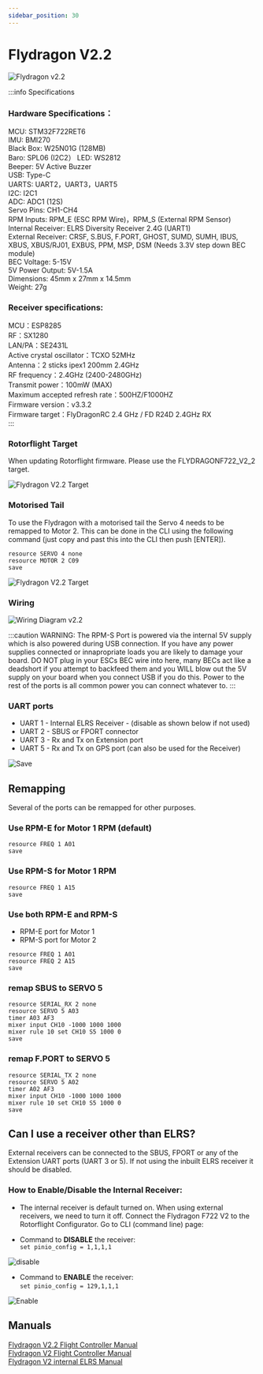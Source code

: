 ```yaml
---
sidebar_position: 30
---
```


# Flydragon V2.2

![Flydragon v2.2](./img/flydragon2-2.png)

:::info Specifications  
### Hardware Specifications： 
MCU: STM32F722RET6  
IMU: BMI270  
Black Box: W25N01G (128MB)  
Baro: SPL06 (I2C2） 
LED: WS2812  
Beeper: 5V Active Buzzer  
USB: Type-C  
UARTS: UART2，UART3，UART5  
I2C: I2C1  
ADC: ADC1 (12S)  
Servo Pins: CH1-CH4  
RPM Inputs: RPM_E (ESC RPM Wire)，RPM_S (External RPM Sensor)  
Internal Receiver: ELRS Diversity Receiver 2.4G (UART1)  
External Receiver: CRSF, S.BUS, F.PORT, GHOST, SUMD, SUMH, IBUS, XBUS, XBUS/RJ01, EXBUS, PPM, MSP, DSM (Needs 3.3V step
down BEC module)  
BEC Voltage: 5-15V  
5V Power Output: 5V-1.5A   
Dimensions: 45mm x 27mm x 14.5mm  
Weight: 27g  

### Receiver specifications:  
MCU：ESP8285  
RF：SX1280  
LAN/PA：SE2431L  
Active crystal oscillator：TCXO 52MHz  
Antenna：2 sticks ipex1 200mm 2.4GHz  
RF frequency：2.4GHz (2400-2480GHz)  
Transmit power：100mW (MAX)  
Maximum accepted refresh rate：500HZ/F1000HZ  
Firmware version：v3.3.2  
Firmware target：FlyDragonRC 2.4 GHz / FD R24D 2.4GHz RX  
:::

### Rotorflight Target
When updating Rotorflight firmware. Please use the FLYDRAGONF722_V2_2 target.

![Flydragon V2.2 Target](./img/fd-target.png)

### Motorised Tail

To use the Flydragon with a motorised tail the Servo 4 needs to be remapped to Motor 2. This can be done in the CLI using the following command (just copy and past this into the CLI then push [ENTER]).  

`resource SERVO 4 none`  
`resource MOTOR 2 C09`  
`save`  

![Flydragon V2.2 Target](./img/fd-motorised.png)

### Wiring

![Wiring Diagram v2.2](./img/wiring-diagram-v2.png)

:::caution
 WARNING: The RPM-S Port is powered via the internal 5V supply which is also powered during USB connection. If you have any power supplies connected or innapropriate loads you are likely to damage your board. DO NOT plug in your ESCs BEC wire into here, many BECs act like a deadshort if you attempt to backfeed them and you WILL blow out the 5V supply on your board when you connect USB if you do this. Power to the rest of the ports is all common power you can connect whatever to.
:::

### UART ports

* UART 1 - Internal ELRS Receiver - (disable as shown below if not used)  
* UART 2 - SBUS or FPORT connector
* UART 3 - Rx and Tx on Extension port
* UART 5 - Rx and Tx on GPS port (can also be used for the Receiver)

![Save](./img/fd-uarts.png)

## Remapping
Several of the ports can be remapped for other purposes.

### Use RPM-E for Motor 1 RPM (default)
`resource FREQ 1 A01`  
`save`  

### Use RPM-S for Motor 1 RPM   
`resource FREQ 1 A15`  
`save`  

### Use both RPM-E and RPM-S 
* RPM-E port for Motor 1  
* RPM-S port for Motor 2  

`resource FREQ 1 A01`  
`resource FREQ 2 A15`  
`save`  

### remap SBUS to SERVO 5
`resource SERIAL_RX 2 none`  
`resource SERVO 5 A03`  
`timer A03 AF3`  
`mixer input CH10 -1000 1000 1000`  
`mixer rule 10 set CH10 S5 1000 0`  
`save`  

### remap F.PORT to SERVO 5
`resource SERIAL_TX 2 none`  
`resource SERVO 5 A02`  
`timer A02 AF3`  
`mixer input CH10 -1000 1000 1000`  
`mixer rule 10 set CH10 S5 1000 0`  
`save`  

## Can I use a receiver other than ELRS?
External receivers can be connected to the SBUS, FPORT or any of the Extension UART ports (UART 3 or 5). If not using the inbuilt ELRS receiver it should be disabled. 

### How to Enable/Disable the Internal Receiver: 
* The internal receiver is default turned on. When using external receivers, we need to turn it off. Connect the Flydragon F722 V2 to 
the Rotorflight Configurator. Go to CLI (command line) page:

* Command to **DISABLE** the receiver:  
`set pinio_config = 1,1,1,1`  

![disable](./img/disable.png)

* Command to **ENABLE** the receiver:  
`set pinio_config = 129,1,1,1`  

![Enable](./img/enable.png)

## Manuals

[Flydragon V2.2 Flight Controller Manual](./pdf/FlyDragonF722_v2.2_FBL_Specfications.pdf)  
[Flydragon V2 Flight Controller Manual](./pdf/FlyDragonF722_v2_FBL_Specfications.pdf)  
[Flydragon V2 internal ELRS Manual](./pdf/FlyDragonF722_v2_ELRS_Receiver_Manual.pdf)
